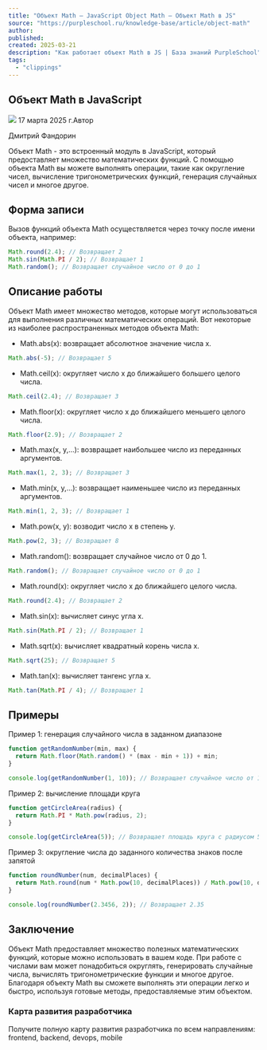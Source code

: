 ```yaml
---
title: "Объект Math – JavaScript Object Math – Объект Math в JS"
source: "https://purpleschool.ru/knowledge-base/article/object-math"
author:
published:
created: 2025-03-21
description: "Как работает объект Math в JS | База знаний PurpleSchool"
tags:
  - "clippings"
---
```

## Объект Math в JavaScript

![](https://purpleschool.ru/_next/static/media/time-icon.33f80bd8.svg) 17 марта 2025 г.Автор

Дмитрий Фандорин

Объект Math - это встроенный модуль в JavaScript, который предоставляет множество математических функций. С помощью объекта Math вы можете выполнять операции, такие как округление чисел, вычисление тригонометрических функций, генерация случайных чисел и многое другое.

## Форма записи

Вызов функций объекта Math осуществляется через точку после имени объекта, например:

```javascript
Math.round(2.4); // Возвращает 2
Math.sin(Math.PI / 2); // Возвращает 1
Math.random(); // Возвращает случайное число от 0 до 1
```

## Описание работы

Объект Math имеет множество методов, которые могут использоваться для выполнения различных математических операций. Вот некоторые из наиболее распространенных методов объекта Math:

- Math.abs(x): возвращает абсолютное значение числа x.
```javascript
Math.abs(-5); // Возвращает 5
```
- Math.ceil(x): округляет число x до ближайшего большего целого числа.
```javascript
Math.ceil(2.4); // Возвращает 3
```
- Math.floor(x): округляет число x до ближайшего меньшего целого числа.
```javascript
Math.floor(2.9); // Возвращает 2
```
- Math.max(x, y,...): возвращает наибольшее число из переданных аргументов.
```javascript
Math.max(1, 2, 3); // Возвращает 3
```
- Math.min(x, y,...): возвращает наименьшее число из переданных аргументов.
```javascript
Math.min(1, 2, 3); // Возвращает 1
```
- Math.pow(x, y): возводит число x в степень y.
```javascript
Math.pow(2, 3); // Возвращает 8
```
- Math.random(): возвращает случайное число от 0 до 1.
```javascript
Math.random(); // Возвращает случайное число от 0 до 1
```
- Math.round(x): округляет число x до ближайшего целого числа.
```javascript
Math.round(2.4); // Возвращает 2
```
- Math.sin(x): вычисляет синус угла x.
```javascript
Math.sin(Math.PI / 2); // Возвращает 1
```
- Math.sqrt(x): вычисляет квадратный корень числа x.
```javascript
Math.sqrt(25); // Возвращает 5
```
- Math.tan(x): вычисляет тангенс угла x.
```javascript
Math.tan(Math.PI / 4); // Возвращает 1
```

## Примеры

Пример 1: генерация случайного числа в заданном диапазоне

```javascript
function getRandomNumber(min, max) {
  return Math.floor(Math.random() * (max - min + 1)) + min;
}

console.log(getRandomNumber(1, 10)); // Возвращает случайное число от 1 до 10
```

Пример 2: вычисление площади круга

```javascript
function getCircleArea(radius) {
  return Math.PI * Math.pow(radius, 2);
}

console.log(getCircleArea(5)); // Возвращает площадь круга с радиусом 5
```

Пример 3: округление числа до заданного количества знаков после запятой

```javascript
function roundNumber(num, decimalPlaces) {
  return Math.round(num * Math.pow(10, decimalPlaces)) / Math.pow(10, decimalPlaces);
}

console.log(roundNumber(2.3456, 2)); // Возвращает 2.35
```

## Заключение

Объект Math предоставляет множество полезных математических функций, которые можно использовать в вашем коде. При работе с числами вам может понадобиться округлять, генерировать случайные числа, вычислять тригонометрические функции и многое другое. Благодаря объекту Math вы сможете выполнять эти операции легко и быстро, используя готовые методы, предоставляемые этим объектом.

### Карта развития разработчика

Получите полную карту развития разработчика по всем направлениям: frontend, backend, devops, mobile